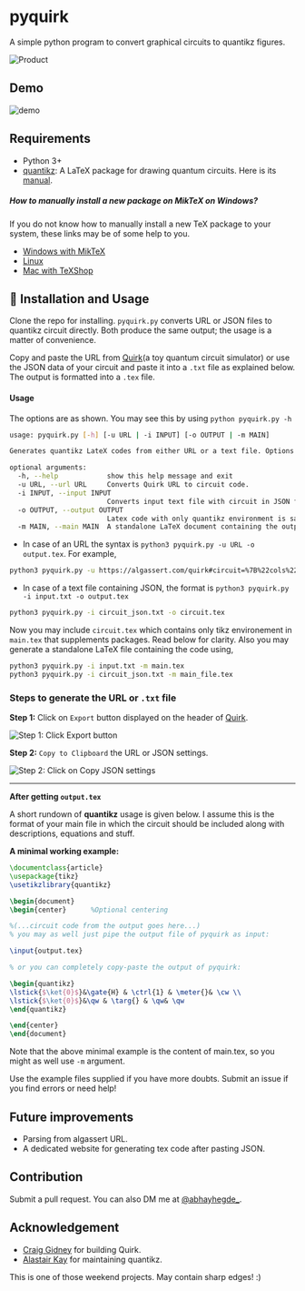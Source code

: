 # pyquirk
A simple python program to convert graphical circuits to quantikz figures.

![Product](product.png)

## Demo
![demo](demo.gif)

## Requirements
- Python 3+
- [quantikz](https://ctan.org/pkg/quantikz?lang=en): A LaTeX package for drawing quantum circuits. Here is its [manual](http://mirrors.ibiblio.org/CTAN/graphics/pgf/contrib/quantikz/quantikz.pdf).

##### How to manually install a new package on MikTeX on Windows?
If you do not know how to manually install a new TeX package to your system, these links may be of some help to you.
- [Windows with MikTeX](https://tex.stackexchange.com/questions/2063/how-can-i-manually-install-a-package-on-miktex-windows)
- [Linux](https://tex.stackexchange.com/questions/73016/how-do-i-install-an-individual-package-on-a-linux-system)
- [Mac with TeXShop](https://tex.stackexchange.com/questions/12102/how-do-i-install-ctan-packages-on-mac-os-with-texshop)

## 💾 Installation and Usage
Clone the repo for installing. `pyquirk.py` converts URL or JSON files to quantikz circuit directly. Both produce the same output; the usage is a matter of convenience.

Copy and paste the URL from [Quirk](https://algassert.com/quirk)(a toy quantum circuit simulator) or use the JSON data of your circuit and paste it into a `.txt` file as explained below. The output is formatted into a `.tex` file.

#### Usage
The options are as shown. You may see this by using `python pyquirk.py -h`

```bash
usage: pyquirk.py [-h] [-u URL | -i INPUT] [-o OUTPUT | -m MAIN]

Generates quantikz LateX codes from either URL or a text file. Options are explained below.

optional arguments:
  -h, --help            show this help message and exit
  -u URL, --url URL     Converts Quirk URL to circuit code.
  -i INPUT, --input INPUT
                        Converts input text file with circuit in JSON format to circuit code.
  -o OUTPUT, --output OUTPUT
                        Latex code with only quantikz environment is saved in output file.
  -m MAIN, --main MAIN  A standalone LaTeX document containing the output circuit code.
```

- In case of an URL the syntax is `python3 pyquirk.py -u URL -o output.tex`. For example,

```bash
python3 pyquirk.py -u https://algassert.com/quirk#circuit=%7B%22cols%22%3A%5B%5B%22H%22%5D%2C%5B%22%E2%80%A2%22%2C%22X%22%5D%2C%5B%22Measure%22%5D%5D%7D -o circuit.tex
```

- In case of a text file containing JSON, the format is `python3 pyquirk.py -i input.txt -o output.tex`

```bash
python3 pyquirk.py -i circuit_json.txt -o circuit.tex
```

Now you may include `circuit.tex` which contains only tikz environement in `main.tex` that supplements packages. Read below for clarity. Also you may generate a standalone LaTeX file containing the code using,

```bash
python3 pyquirk.py -i input.txt -m main.tex
python3 pyquirk.py -i circuit_json.txt -m main_file.tex
```

### Steps to generate the URL or `.txt` file
**Step 1:** Click on `Export` button displayed on the header of [Quirk](https://algassert.com/quirk).

![Step 1: Click Export button](quirk1-m.png)

**Step 2:** `Copy to Clipboard` the URL or JSON settings.

![Step 2: Click on Copy JSON settings](quirk2.png)

---

**After getting `output.tex`**

A short rundown of **quantikz** usage is given below. I assume this is the format of your main file in which the circuit should be included along with descriptions, equations and stuff.

**A minimal working example:**
```latex
\documentclass{article}
\usepackage{tikz}
\usetikzlibrary{quantikz}

\begin{document}
\begin{center}      %Optional centering

%(...circuit code from the output goes here...)
% you may as well just pipe the output file of pyquirk as input:

\input{output.tex}

% or you can completely copy-paste the output of pyquirk:

\begin{quantikz}
\lstick{$\ket{0}$}&\gate{H} & \ctrl{1} & \meter{}& \cw \\
\lstick{$\ket{0}$}&\qw & \targ{} & \qw& \qw
\end{quantikz}

\end{center}
\end{document}
```
Note that the above minimal example is the content of main.tex, so you might as well use `-m` argument.

Use the example files supplied if you have more doubts. Submit an issue if you find errors or need help!

## Future improvements
- Parsing from algassert URL.
- A dedicated website for generating tex code after pasting JSON.

## Contribution
Submit a pull request. You can also DM me at [@abhayhegde_](https://twitter.com/PsintificAbhay).

## Acknowledgement
- [Craig Gidney](https://github.com/Strilanc) for building Quirk.
- [Alastair Kay](http://www.ma.rhul.ac.uk/akay/index.php) for maintaining quantikz.

This is one of those weekend projects. May contain sharp edges! :)
